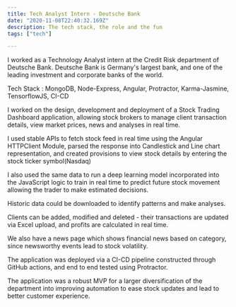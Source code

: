```yaml
---
title: Tech Analyst Intern - Deutsche Bank
date: "2020-11-08T22:40:32.169Z"
description: The tech stack, the role and the fun
tags: ["tech"]

---
```


I worked as a Technology Analyst intern at the Credit Risk department of Deutsche Bank. Deutsche Bank is Germany's largest bank, and one of the leading
investment and corporate banks of the world.

Tech Stack : MongoDB, Node-Express, Angular, Protractor, Karma-Jasmine, TensorflowJS, CI-CD

I worked on the design, development and deployment of a Stock Trading Dashboard application, allowing stock brokers to manage client transaction details, view market prices, news and analyses in real time.

I used stable APIs to fetch stock feed in real time using the Angular HTTPClient Module, parsed the response into Candlestick and Line chart representation, and created provisions to view stock details by entering the stock ticker symbol(Nasdaq)

I also used the same data to run a deep learning model incorporated into the JavaScript logic to train in real time to predict future stock movement allowing the trader to make estimated decisions.

Historic data could be downloaded to identify patterns and make analyses.

Clients can be added, modified and deleted - their transactions are updated via Excel upload, and profits are calculated in real time.

We also have a news page which shows financial news based on category, since newsworthy events lead to stock volatility.

The application was deployed via a CI-CD pipeline constructed through GitHub actions, and end to end tested using Protractor.

The application was a robust MVP for a larger diversification of the department into improving automation to ease stock updates and lead to better customer experience.



